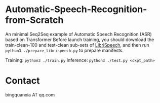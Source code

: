 # Automatic-Speech-Recognition-from-Scratch
An minimal Seq2Seq example of Automatic Speech Recognition (ASR) based on Transformer
Before launch training, you should download the train-clean-100 and test-clean sub-sets of [LibriSpeech](https://www.openslr.org/12/),
and then run `python3 ./prepare_librispeech.py` to prepare manifests.

Training: `python3 ./train.py`
Inference: `python3 ./test.py <ckpt_path>`


# Contact
bingquanxia AT qq.com
